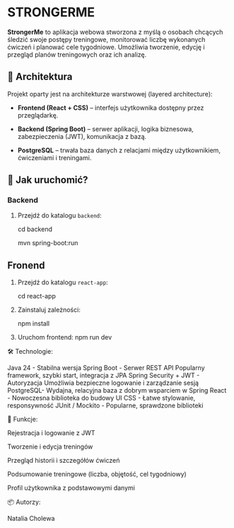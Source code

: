 # STRONGERME

**StrongerMe** to aplikacja webowa stworzona z myślą o osobach chcących śledzić swoje postępy treningowe, monitorować liczbę wykonanych ćwiczeń i planować cele tygodniowe. Umożliwia tworzenie, edycję i przegląd planów treningowych oraz ich analizę.

## 📐 Architektura

Projekt oparty jest na architekturze warstwowej (layered architecture):

- **Frontend (React + CSS)** – interfejs użytkownika dostępny przez przeglądarkę.

- **Backend (Spring Boot)** – serwer aplikacji, logika biznesowa, zabezpieczenia (JWT), komunikacja z bazą.

- **PostgreSQL** – trwała baza danych z relacjami między użytkownikiem, ćwiczeniami i treningami.

## 🚀 Jak uruchomić?

### Backend

1. Przejdź do katalogu `backend`:

   cd backend
   
   mvn spring-boot:run

## Fronend

1. Przejdź do katalogu `react-app`:
   
   cd react-app

2. Zainstaluj zależności:

    npm install

3. Uruchom frontend:
    npm run dev



🛠️ Technologie:

Java 24	-	Stabilna wersja 
Spring Boot	- Serwer REST API	Popularny framework, szybki start, integracja z JPA
Spring Security + JWT - Autoryzacja	Umożliwia bezpieczne logowanie i zarządzanie sesją
PostgreSQL- Wydajna, relacyjna baza z dobrym wsparciem w Spring
React - Nowoczesna biblioteka do budowy UI
CSS	- Łatwe stylowanie, responsywność
JUnit / Mockito	- Popularne, sprawdzone biblioteki

🔐 Funkcje:

Rejestracja i logowanie z JWT

Tworzenie i edycja treningów

Przegląd historii i szczegółów ćwiczeń

Podsumowanie treningowe (liczba, objętość, cel tygodniowy)

Profil użytkownika z podstawowymi danymi

📦 Autorzy:

Natalia Cholewa